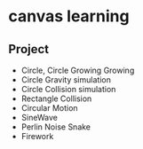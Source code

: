# canvas learning

## Project

- Circle, Circle Growing Growing
- Circle Gravity simulation
- Circle Collision simulation
- Rectangle Collision
- Circular Motion
- SineWave
- Perlin Noise Snake
- Firework
